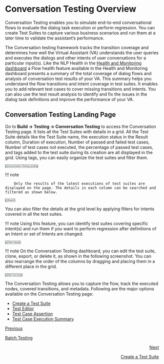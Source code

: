 
# **Conversation Testing Overview**

Conversation Testing enables you to simulate end-to-end conversational flows to evaluate the dialog task execution or perform regression. You can create Test Suites to capture various business scenarios and run them at a later time to validate the assistant’s performance.

The Conversation testing framework tracks the transition coverage and determines how well the Virtual Assistant (VA) understands the user queries and executes the dialogs and other intents of user conversations for a particular input(s). Like the NLP Health in the [Health and Monitoring dashboard](https://developer.kore.ai/docs/bots/analyzing-your-bot/virtual-assistants-health-and-monitoring/) a Flow health feature available in the Health and Monitoring dashboard presents a summary of the total coverage of dialog flows and analysis of conversation test results of your VA. This summary helps you understand the flow transitions and intent coverage in test suites. It enables you to add relevant test cases to cover missing transitions and intents. You can also use the test result analysis to identify and fix the issues in the dialog task definitions and improve the performance of your VA.
<br>

## Conversation Testing Landing Page

Go to **Build → Testing → Conversation Testing** to access the Conversation Testing page. It lists all the Test Suites with details in a grid. All the Test Suite details like the Test Suite name, the execution status in the Result column, Duration of execution, Number of passed and failed test cases, Number of test cases not executed, the percentage of passed test cases, and tags added to the test suite during its creation are all displayed in the grid. Using tags, you can easily organize the test suites and filter them.

<img src="../images/ct-main.png" alt="Conversation Testing Landing" title="Conversation Testing Landing" style="border: 1px solid gray; zoom:50%;"/> 

!!! note

        Only the results of the latest executions of test suites are displayed on the page. The details in each column can be searched and filtered as shown below.

<img src="../images/ct-filter.png" alt="Search" title="Search" style="border: 1px solid gray; zoom:50%;"/> 



You can also filter the details at the grid level by applying filters for intents covered in all the test suites.

!!! note
        Using this feature, you can identify test suites covering specific intent(s) and run them if you want to perform regression after definitions of an Intent or set of Intents are changed.

<img src="../images/ct-set-filter.png" alt="Filter Details" title="Filter Details" style="border: 1px solid gray; zoom:50%;"/> 


!!! note
        On the Conversation Testing dashboard, you can edit the test suite, clone, export, or delete it, as shown in the following screenshot. You can also rearrange the order of the columns by dragging and placing them in a different place in the grid.

<img src="../images/ct-testcase-edit.png" alt="Edit Test Suite" title="Edit Test Suite" style="border: 1px solid gray; zoom:50%;"/> 


The Conversation Testing allows you to capture the flow, track the executed nodes, covered transitions, and metadata. Following are the major options available on the Conversation Testing page:

* [Create a Test Suite](https://developer.kore.ai/docs/bots/test-your-bot/create-a-test-suite/)
* [Test Editor](https://developer.kore.ai/docs/bots/test-your-bot/test-editor/)
* [Test Case Assertion](https://developer.kore.ai/docs/bots/test-your-bot/test-case-assertion/)
* [Test Case Execution Summary](https://developer.kore.ai/docs/bots/test-your-bot/test-case-execution-summary/)

[Previous](https://docsinternal-kore.github.io/docs/xo/automation/testing/regression-testing/batch-testing/)

[Batch Testing](https://docsinternal-kore.github.io/docs/xo/automation/testing/regression-testing/batch-testing/)

<p style="text-align: right">
<a href="https://docsinternal-kore.github.io/docs/xo/automation/testing/regression-testing/batch-testing/">
</a></p>


<p style="text-align: right">
<a href="https://developer.kore.ai/docs/bots/test-your-bot/create-a-test-suite/">Next</a></p>


<p style="text-align: right">
<a href="https://developer.kore.ai/docs/bots/test-your-bot/create-a-test-suite/">Create a Test Suite</a></p>


